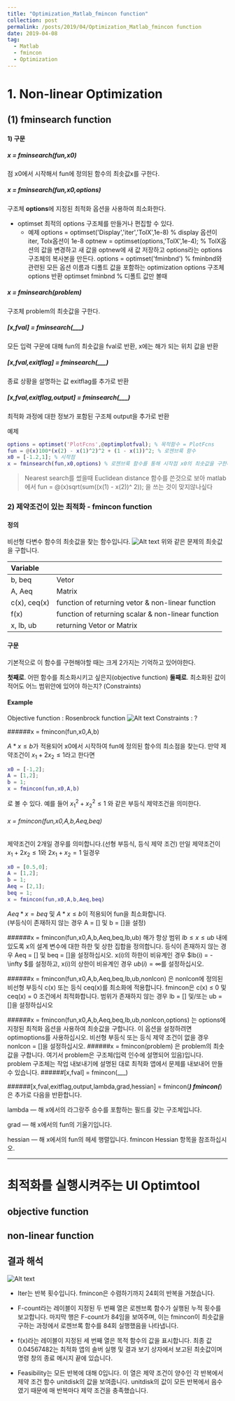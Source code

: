 ```yaml
---
title: "Optimization_Matlab_fmincon function"
collection: post
permalink: /posts/2019/04/Optimization_Matlab_fmincon function
date: 2019-04-08
tag:
  - Matlab
  - fmincon
  - Optimization
---
```


# 1. Non-linear Optimization 
## (1)  fminsearch function
#### 1) 구문
##### x = fminsearch(fun,x0)
점 x0에서 시작해서 fun에 정의된 함수의 최솟값x를 구한다.
##### x = fminsearch(fun,x0,options)

구조체 **options**에 지정된 최적화 옵션을 사용하여 최소화한다.
- optimset
최적의 options 구조체를 만들거나 편집할 수 있다.
	- 예제
options = optimset('Display','iter','TolX',1e-8) % display 옵션이 iter, Tolx옵션이 1e-8
    optnew = optimset(options,'TolX',1e-4); % TolX옵션의 값을 변경하고 새 값을 optnew에 새 값 저장하고 options라는 options 구조체의 복사본을 만든다.
    options = optimset('fminbnd') % fminbnd와 관련된 모든 옵션 이름과 디폴트 값을 포함하는 optimization options 구조체 options 반환
 optimset fminbnd % 디폴트 값만 볼때

	
##### x = fminsearch(problem)
구조체 problem의 최솟값을 구한다.
##### [x,fval] = fminsearch(___)
모든 입력 구문에 대해 fun의 최솟값을 fval로 반환, x에는 해가 되는 위치 값을 반환
##### [x,fval,exitflag] = fminsearch(___)
종료 상황을 설명하는 값 exitflag를 추가로 반환
##### [x,fval,exitflag,output] = fminsearch(___)
최적화 과정에 대한 정보가 포함된 구조체 output을 추가로 반환

예제
``` matlab
options = optimset('PlotFcns',@optimplotfval); % 목적함수 = PlotFcns
fun = @(x)100*(x(2) - x(1)^2)^2 + (1 - x(1))^2; % 로젠브룩 함수
x0 = [-1.2,1]; % 시작점
x = fminsearch(fun,x0,options) % 로젠브룩 함수를 통해 시작점 x0의 최솟값을 구한다.
```

> Nearest search를 썼을때 Euclidean distance 함수를 쓴것으로 보아
 matlab에서  fun  = @(x)sqrt(sum((x(1) - x(2))^ 2)); 을 쓰는 것이 맞지않나싶다 

### 2) 제약조건이 있는 최적화 - fmincon function
#### 정의
비선형 다변수 함수의 최솟값을 찾는 함수입니다.
![Alt text](./1554344130882.png)
위와 같은 문제의 최솟값을 구합니다.

| Variable      |      |  
| :-------- | :--------| 
| b, beq    |   Vetor| 
|A, Aeq | Matrix |
|c(x), ceq(x) |  function of returning vetor  &  non-linear function |
| f(x) | function of returning scalar &  non-linear function
| x, lb, ub |  returning Vetor or Matrix |

#### 구문
기본적으로 이 함수를 구현해야할 때는 크게 2가지는 기억하고 있어야한다.

**첫째로**. 어떤 함수를 최소화시키고 싶은지(objective function)
**둘째로**. 최소화된 값이 적어도 어느 범위안에 있어야 하는지? (Constraints)

#### Example
Objective function : Rosenbrock function
![Alt text](./1554707834576.png)
Constraints : ?

######x = fmincon(fun,x0,A,b)

$A*x ≤ b$가 적용되어 x0에서 시작하여 fun에 정의된 함수의 최소점을 찾는다.
만약 제약조건이 $x_1 + 2x_2 \le 1$라고 한다면
``` matlab
x0 = [-1,2];
A = [1,2];
b = 1;
x = fmincon(fun,x0,A,b)
```
로 볼 수 있다.
예를 들어 $x_1^2 + x_2^2 \le 1$ 와 같은 부등식 제약조건을 의미한다.

###### x = fmincon(fun,x0,A,b,Aeq,beq)
제약조건이 2개일 경우를 의미합니다.(선형 부등식, 등식 제약 조건)
만일 제약조건이  $x_1 + 2x_2 \le 1$와 $2x_1 + x_2 = 1$ 일경우
``` matlab
x0 = [0.5,0];
A = [1,2];
b = 1;
Aeq = [2,1];
beq = 1;
x = fmincon(fun,x0,A,b,Aeq,beq)
```
$Aeq*x = beq$ 및 $A*x ≤ b$이 적용되어 fun을 최소화합니다.  
(부등식이 존재하지 않는 경우 A = [] 및 b = []을 설정)


######x = fmincon(fun,x0,A,b,Aeq,beq,lb,ub)
해가 항상 범위 $lb ≤ x ≤ ub$ 내에 있도록 x의 설계 변수에 대한 하한 및 상한 집합을 정의합니다. 
등식이 존재하지 않는 경우 Aeq = [] 및 beq = []을 설정하십시오. 
x(i)의 하한이 비유계인 경우 $lb(i) = - \infty $를 설정하고, x(i)의 상한이 비유계인 경우 $ub(i) = \infty$를 설정하십시오.

######x = fmincon(fun,x0,A,b,Aeq,beq,lb,ub,nonlcon)
은 nonlcon에 정의된 비선형 부등식 c(x) 또는 등식 ceq(x)를 최소화에 적용합니다. fmincon은 c(x) ≤ 0 및 ceq(x) = 0 조건에서 최적화합니다. 범위가 존재하지 않는 경우 lb = [] 및/또는 ub = []을 설정하십시오

######x = fmincon(fun,x0,A,b,Aeq,beq,lb,ub,nonlcon,options)
는 options에 지정된 최적화 옵션을 사용하여 최솟값을 구합니다. 이 옵션을 설정하려면 optimoptions를 사용하십시오. 비선형 부등식 또는 등식 제약 조건이 없을 경우 nonlcon = []을 설정하십시오.
######x = fmincon(problem)
은 problem의 최솟값을 구합니다. 여기서 problem은 구조체(입력 인수에 설명되어 있음)입니다. problem 구조체는 작업 내보내기에 설명된 대로 최적화 앱에서 문제를 내보내어 만들 수 있습니다.
######[x,fval] = fmincon(___)

######[x,fval,exitflag,output,lambda,grad,hessian] = fmincon(___)
 fmincon(___)은 추가로 다음을 반환합니다.

lambda — 해 x에서의 라그랑주 승수를 포함하는 필드를 갖는 구조체입니다.

grad — 해 x에서의 fun의 기울기입니다.

hessian — 해 x에서의 fun의 헤세 행렬입니다. fmincon Hessian 항목을 참조하십시오.

---

# 최적화를 실행시켜주는 UI Optimtool
## objective function

## non-linear function


## 결과 해석
![Alt text](./1554708465452.png)

- Iter는  반복 횟수입니다. fmincon은 수렴하기까지 24회의 반복을 거쳤습니다.

- F-count라는 레이블이 지정된 두 번째 열은 로젠브록 함수가 실행된 누적 횟수를 보고합니다. 마지막 행은 F-count가 84임을 보여주며, 이는 fmincon이 최솟값을 구하는 과정에서 로젠브록 함수를 84회 실행했음을 나타냅니다.

- f(x)라는 레이블이 지정된 세 번째 열은 목적 함수의 값을 표시합니다. 최종 값 0.04567482는 최적화 앱의 솔버 실행 및 결과 보기 상자에서 보고된 최솟값이며 명령 창의 종료 메시지 끝에 있습니다.

- Feasibility는 모든 반복에 대해 0입니다. 이 열은 제약 조건이 양수인 각 반복에서 제약 조건 함수 unitdisk의 값을 보여줍니다. unitdisk의 값이 모든 반복에서 음수였기 때문에 매 반복마다 제약 조건을 충족했습니다.

<!--stackedit_data:
eyJoaXN0b3J5IjpbMzAxNzU5Mzg1XX0=
-->